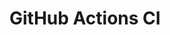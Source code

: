 # GitHub Actions CI








































































































































































































































































































































































































































































































































































































































































































































































































































































































































































































































































































































































































































































































































































































































































































































































































































































































































































































































































































































































































































































































































































































































































































































































































